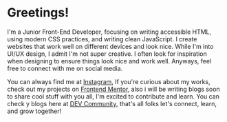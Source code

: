 <h1 align="left">Greetings!</h1>

I'm a Junior Front-End Developer, focusing on writing accessible HTML, using modern CSS practices, and writing clean JavaScript. I create websites that work well on different devices and look nice. While I'm into UI/UX design, I admit I'm not super creative. I often look for inspiration when designing to ensure things look nice and work well. Anyways, feel free to connect with me on social media. 

You can always find me at [Instagram](https://www.instagram.com/iampangks/), If you're curious about my works, check out my projects on [Frontend Mentor](https://www.frontendmentor.io/profile/francismcpc), also i will be writing blogs soon to share cool stuff with you all, I'm excited to contribute and learn. You can check y blogs here at [DEV Community](https://www.instagram.com/iampangks/), that's all folks let's connect, learn, and grow together!






